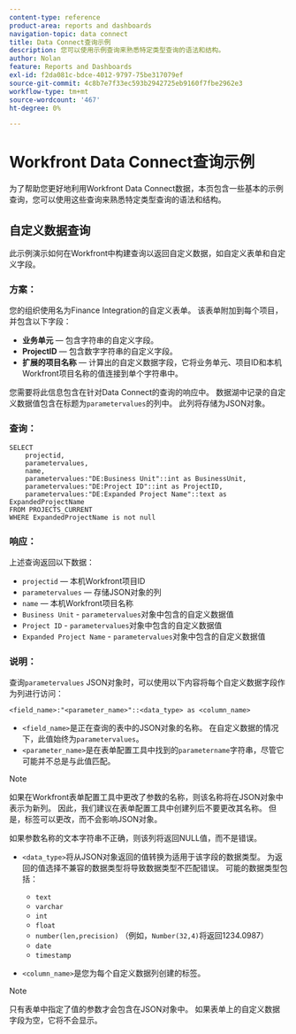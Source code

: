 ```yaml
---
content-type: reference
product-area: reports and dashboards
navigation-topic: data connect
title: Data Connect查询示例
description: 您可以使用示例查询来熟悉特定类型查询的语法和结构。
author: Nolan
feature: Reports and Dashboards
exl-id: f2da081c-bdce-4012-9797-75be317079ef
source-git-commit: 4c8b7e7f33ec593b2942725eb9160f7fbe2962e3
workflow-type: tm+mt
source-wordcount: '467'
ht-degree: 0%

---
```


# Workfront Data Connect查询示例

为了帮助您更好地利用Workfront Data Connect数据，本页包含一些基本的示例查询，您可以使用这些查询来熟悉特定类型查询的语法和结构。

## 自定义数据查询

此示例演示如何在Workfront中构建查询以返回自定义数据，如自定义表单和自定义字段。

### 方案：

您的组织使用名为Finance Integration的自定义表单。 该表单附加到每个项目，并包含以下字段：

* **业务单元** — 包含字符串的自定义字段。
* **ProjectID** — 包含数字字符串的自定义字段。
* **扩展的项目名称** — 计算出的自定义数据字段，它将业务单元、项目ID和本机Workfront项目名称的值连接到单个字符串中。

您需要将此信息包含在针对Data Connect的查询的响应中。 数据湖中记录的自定义数据值包含在标题为`parametervalues`的列中。 此列将存储为JSON对象。

### 查询：

```
SELECT
    projectid,
    parametervalues,
    name,
    parametervalues:"DE:Business Unit"::int as BusinessUnit,
    parametervalues:"DE:Project ID"::int as ProjectID,
    parametervalues:"DE:Expanded Project Name"::text as ExpandedProjectName
FROM PROJECTS_CURRENT
WHERE ExpandedProjectName is not null
```

### 响应：

上述查询返回以下数据：

* `projectid` — 本机Workfront项目ID
* `parametervalues` — 存储JSON对象的列
* `name` — 本机Workfront项目名称
* `Business Unit` - `parametervalues`对象中包含的自定义数据值
* `Project ID` - `parametervalues`对象中包含的自定义数据值
* `Expanded Project Name` - `parametervalues`对象中包含的自定义数据值

### 说明：

查询`parametervalues` JSON对象时，可以使用以下内容将每个自定义数据字段作为列进行访问：

`<field_name>:"<parameter_name>"::<data_type> as <column_name>`

* `<field_name>`是正在查询的表中的JSON对象的名称。 在自定义数据的情况下，此值始终为`parametervalues`。
* `<parameter_name>`是在表单配置工具中找到的`parametername`字符串，尽管它可能并不总是与此值匹配。

>[!NOTE]
>
>如果在Workfront表单配置工具中更改了参数的名称，则该名称将在JSON对象中表示为新列。 因此，我们建议在表单配置工具中创建列后不要更改其名称。 但是，标签可以更改，而不会影响JSON对象。
>
>如果参数名称的文本字符串不正确，则该列将返回NULL值，而不是错误。

* `<data_type>`将从JSON对象返回的值转换为适用于该字段的数据类型。 为返回的值选择不兼容的数据类型将导致数据类型不匹配错误。 可能的数据类型包括：

   * `text`
   * `varchar`
   * `int`
   * `float`
   * `number(len,precision)` （例如，`Number(32,4)`将返回1234.0987）
   * `date`
   * `timestamp`

* `<column_name>`是您为每个自定义数据列创建的标签。

>[!NOTE]
>
>只有表单中指定了值的参数才会包含在JSON对象中。 如果表单上的自定义数据字段为空，它将不会显示。

<!--## Task query 

Join the project and (assignedTo) users tables into a simple task list.



## Hours query

Join owner (users), hour type, and portfolio tables to provide a sum of hours by user and portfolio for the current year.



## Document approvals query

Measure the cycle time and average number of review cycles per asset.-->
